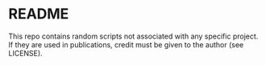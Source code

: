# README

This repo contains random scripts not associated with any specific project. If they are used in publications, credit must be given to the author (see LICENSE).
